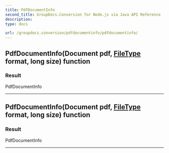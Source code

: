 ```yaml
---
title: PdfDocumentInfo
second_title: GroupDocs.Conversion for Node.js via Java API Reference
description: 
type: docs

url: /groupdocs.conversion/pdfdocumentinfo/pdfdocumentinfo/
---
```


## PdfDocumentInfo(Document pdf, [FileType](../../filetype) format, long size) function


### Result
PdfDocumentInfo


---


## PdfDocumentInfo(Document pdf, [FileType](../../filetype) format, long size) function


### Result
PdfDocumentInfo


---



